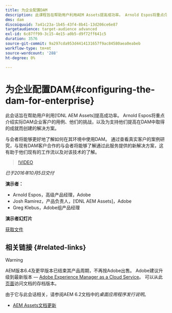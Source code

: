 ```yaml
---
title: 为企业配置DAM
description: 此课程旨在帮助用户利用AEM Assets提高成功率。 Arnold Espos将重点介绍实际DAM企业客户的用例、他们的挑战，以及为支持他们提高在DAM中取得的成就而创建的解决方案。   与会者将能够更好地了解如何在其环境中使用DAM。 通过查看真实客户的案例研究，与现有DAM客户合作的与会者将能够了解通过此服务提供的新解决方案，这有助于他们现有的工作流以及对该技术的了解。
dms: dam
discoiquuid: 7a41c23a-1b45-43f4-8b41-13d206ce6e87
targetaudience: target-audience advanced
exl-id: 6c87ff99-3c15-4e15-a0b5-d9f72ff641c5
duration: 3576
source-git-commit: 9a297cda953d4414131657f9ac84580aea0eabeb
workflow-type: tm+mt
source-wordcount: '288'
ht-degree: 0%

---
```


# 为企业配置DAM{#configuring-the-dam-for-enterprise}

此会话旨在帮助用户利用[!DNL AEM Assets]提高成功率。 Arnold Espos将重点介绍实际DAM企业客户的用例、他们的挑战，以及为支持他们提高在DAM中取得的成就而创建的解决方案。

与会者将能够更好地了解如何在其环境中使用DAM。 通过查看真实客户的案例研究，与现有DAM客户合作的与会者将能够了解通过此服务提供的新解决方案，这有助于他们现有的工作流以及对该技术的了解。

>[!VIDEO](https://video.tv.adobe.com/v/19298/?quality=9)

*已于2016年10月5日交付*

**演示者：**

* Arnold Espos，高级产品经理，Adobe
* Josh Ramirez，产品负责人，[!DNL AEM Assets]，Adobe
* Greg Klebus，Adobe组产品经理

**演示者幻灯片**

[获取文件](assets/assets-webinar-oct5final.pdf)

## 相关链接 {#related-links}

>[!WARNING]
>
>AEM版本6.4及更早版本已结束其产品周期，不再按Adobe出售。  Adobe建议升级到最新版本 — [Adobe Experience Manager as a Cloud Service](https://experienceleague.adobe.com/docs/experience-manager-cloud-service.html)。  可以从此[页面](https://experienceleague.adobe.com/docs/experience-manager-release-information/aem-release-updates/previous-updates/aem-previous-versions.html)访问文档的存档版本。
>
>由于它与此会话相关，请参阅AEM 6.2文档中的&#x200B;*桌面应用程序发行说明*。

* [AEM Assets文档更新](https://docs.adobe.com/content/docs/en/aem/recent-documentation-updates.html)
